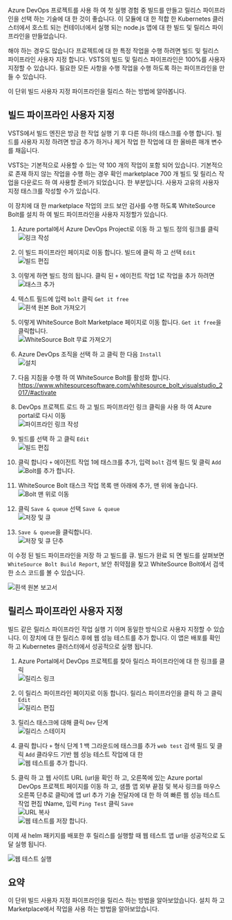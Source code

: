 Azure DevOps 프로젝트를 사용 하 여 첫 실행 경험 중 빌드를 만들고 릴리스 파이프라인을 선택 하는 기술에 대 한 것이 좋습니다. 이 모듈에 대 한 적합 한 Kubernetes 클러스터에서 호스트 되는 컨테이너에서 실행 되는 node.js 앱에 대 한 빌드 및 릴리스 파이프라인을 만들었습니다. 

해야 하는 경우도 많습니다 프로젝트에 대 한 특정 작업을 수행 하려면 빌드 및 릴리스 파이프라인 사용자 지정 합니다. VSTS의 빌드 및 릴리스 파이프라인은 100%를 사용자 지정할 수 있습니다. 필요한 모든 사항을 수행 작업을 수행 하도록 하는 파이프라인을 만들 수 있습니다.

이 단위 빌드 사용자 지정 파이프라인을 릴리스 하는 방법에 알아봅니다.

## <a name="customize-the-build-pipeline"></a>빌드 파이프라인 사용자 지정

VSTS에서 빌드 엔진은 방금 한 작업 실행 기 후 다른 하나의 태스크를 수행 합니다. 빌드를 사용자 지정 하려면 방금 추가 하거나 제거 작업 한 작업에 대 한 올바른 매개 변수를 채웁니다.

VSTS는 기본적으로 사용할 수 있는 약 100 개의 작업이 포함 되어 있습니다. 기본적으로 존재 하지 않는 작업을 수행 하는 경우 확인 marketplace 700 개 빌드 및 릴리스 작업을 다운로드 하 여 사용할 준비가 되었습니다. 한 부분입니다. 사용자 고유의 사용자 지정 태스크를 작성할 수가 있습니다.

이 장치에 대 한 marketplace 작업의 코드 보안 검사를 수행 하도록 WhiteSource Bolt를 설치 하 여 빌드 파이프라인을 사용자 지정할가 있습니다.

1. Azure portal에서 Azure DevOps Project로 이동 하 고 빌드 정의 링크를 클릭  
![링크 작성](../media-drafts/3-buildlink.png)

2. 이 빌드 파이프라인 페이지로 이동 합니다. 빌드에 클릭 하 고 선택 `Edit`  
![빌드 편집](../media-drafts/3-editbuild2.png)

3. 이렇게 하면 빌드 정의 됩니다. 클릭 된 `+` 에이전트 작업 1로 작업을 추가 하려면  
![태스크 추가](../media-drafts/3-addtask2.png)

4. 텍스트 필드에 입력 `bolt` 클릭 `Get it free`  
![흰색 원본 Bolt 가져오기](../media-drafts/3-getwhitesourcebolt.png)

5. 이렇게 WhiteSource Bolt Marketplace 페이지로 이동 합니다. `Get it free`을 클릭합니다.  
![WhiteSource Bolt 무료 가져오기](../media-drafts/3-getwhitesourceboltfree2.png)

6. Azure DevOps 조직을 선택 하 고 클릭 한 다음 `Install`  
![설치](../media-drafts/3-installwsb.png)

7. 다음 지침을 수행 하 여 WhiteSource Bolt를 활성화 합니다. <https://www.whitesourcesoftware.com/whitesource_bolt_visualstudio_2017/#activate>

8. DevOps 프로젝트 로드 하 고 빌드 파이프라인 링크 클릭을 사용 하 여 Azure portal로 다시 이동  
![파이프라인 링크 작성](../media-drafts/3-buildpipelinelink.png)

9. 빌드를 선택 하 고 클릭 `Edit`  
![빌드 편집](../media-drafts/3-editbuild2.png)

10. 클릭 합니다 `+` 에이전트 작업 1에 태스크를 추가, 입력 `bolt` 검색 필드 및 클릭 `Add`  
![Bolt를 추가 합니다.](../media-drafts/3-addwsbolt.png)

11. WhiteSource Bolt 태스크 작업 목록 맨 아래에 추가, 맨 위에 놓습니다.  
![Bolt 맨 위로 이동](../media-drafts/3-moveboltototopoftasklist.png)

12. 클릭 `Save & queue` 선택 `Save & queue`  
![저장 및 큐](../media-drafts/3-saveandqueue2.png)

13. `Save & queue`을 클릭합니다.  
![저장 및 큐 단추](../media-drafts/3-saveandqueuebutton.png)

이 수정 된 빌드 파이프라인을 저장 하 고 빌드를 큐. 빌드가 완료 되 면 빌드를 살펴보면 `WhiteSource Bolt Build Report`, 보안 취약점을 찾고 WhiteSource Bolt에서 검색 한 소스 코드를 볼 수 있습니다.

![흰색 원본 보고서](../media-drafts/3-whitesourcereport.png)

## <a name="customize-the-release-pipeline"></a>릴리스 파이프라인 사용자 지정

빌드 같은 릴리스 파이프라인 작업 실행 기 이며 동일한 방식으로 사용자 지정할 수 있습니다. 이 장치에 대 한 릴리스 후에 웹 성능 테스트를 추가 합니다. 이 앱은 배포를 확인 하 고 Kubernetes 클러스터에서 성공적으로 실행 됩니다.

1. Azure Portal에서 DevOps 프로젝트를 찾아 릴리스 파이프라인에 대 한 링크를 클릭  
![릴리스 링크](../media-drafts/3-releaselink.png)

2. 이 릴리스 파이프라인 페이지로 이동 합니다. 릴리스 파이프라인을 클릭 하 고 클릭 `Edit`  
![릴리스 편집](../media-drafts/3-editreleasebutton.png)

3. 릴리스 태스크에 대해 클릭 `Dev` 단계  
![릴리스 스테이지](../media-drafts/3-releasestage2.png)

4. 클릭 합니다 `+` 형식 단계 1 백 그라운드에 태스크를 추가 `web test` 검색 필드 및 클릭 `Add` 클라우드 기반 웹 성능 테스트 작업에 대 한  
![웹 테스트를 추가 합니다.](../media-drafts/3-addwebtest2.png)

5. 클릭 하 고 웹 사이트 URL (url을 확인 하 고, 오른쪽에 있는 Azure portal DevOps 프로젝트 페이지를 이동 하 고, 샘플 앱 외부 끝점 및 복사 링크를 마우스 오른쪽 단추로 클릭)에 앱 url 추가 기술 전달자에 대 한 하 여 빠른 웹 성능 테스트 작업 편집 tName, 입력 `Ping Test` 클릭 `Save`  
![URL 복사](../media-drafts/3-copyurl.png)  
![웹 테스트를 저장 합니다.](../media-drafts/3-savewebtest.png)

이제 새 helm 패키지를 배포한 후 릴리스를 실행할 때 웹 테스트 앱 url을 성공적으로 도달 실행 됩니다.

![웹 테스트 실행](../media-drafts/3-webtestrun.png)

## <a name="summary"></a>요약

이 단위 빌드 사용자 지정 파이프라인을 릴리스 하는 방법을 알아보았습니다. 설치 하 고 Marketplace에서 작업을 사용 하는 방법을 알아보았습니다.